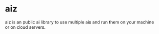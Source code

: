 # aiz
aiz is an public ai library to use multiple ais and run them on your machine or on cloud servers.
